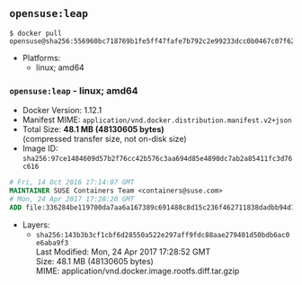 ## `opensuse:leap`

```console
$ docker pull opensuse@sha256:556960bc718769b1fe5ff47fafe7b792c2e99233dcc0b0467c07f62ad0b49347
```

-	Platforms:
	-	linux; amd64

### `opensuse:leap` - linux; amd64

-	Docker Version: 1.12.1
-	Manifest MIME: `application/vnd.docker.distribution.manifest.v2+json`
-	Total Size: **48.1 MB (48130605 bytes)**  
	(compressed transfer size, not on-disk size)
-	Image ID: `sha256:97ce1484609d57b2f76cc42b576c3aa694d85e4890dc7ab2a85411fc3d76c616`

```dockerfile
# Fri, 14 Oct 2016 17:14:07 GMT
MAINTAINER SUSE Containers Team <containers@suse.com>
# Mon, 24 Apr 2017 17:28:20 GMT
ADD file:336284be119700da7aa6a167389c691488c8d15c236f462711838dadbb94d100 in / 
```

-	Layers:
	-	`sha256:143b3b3cf1cbf6d28550a522e297aff9fdc88aae279401d50bdb6ac0e6aba9f3`  
		Last Modified: Mon, 24 Apr 2017 17:28:52 GMT  
		Size: 48.1 MB (48130605 bytes)  
		MIME: application/vnd.docker.image.rootfs.diff.tar.gzip
